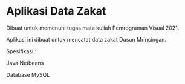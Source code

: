 # Aplikasi Data Zakat

Dibuat untuk memenuhi tugas mata kuliah Pemrograman Visual 2021.

Aplikasi ini dibuat untuk mencatat data zakat Dusun Mrincingan.

Spesifikasi : 

Java Netbeans

Database MySQL
